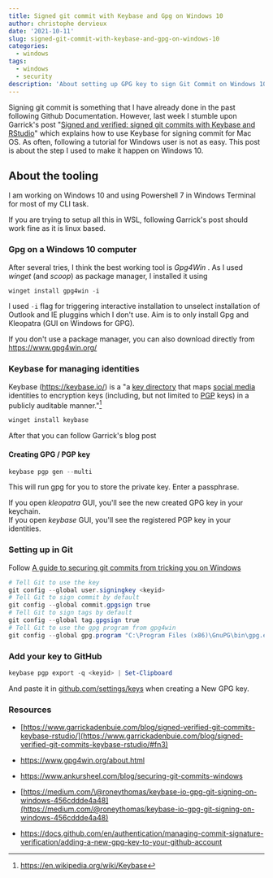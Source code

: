 ```yaml
---
title: Signed git commit with Keybase and Gpg on Windows 10
author: christophe dervieux
date: '2021-10-11'
slug: signed-git-commit-with-keybase-and-gpg-on-windows-10
categories:
  - windows
tags:
  - windows
  - security
description: 'About setting up GPG key to sign Git Commit on Windows 10'
---
```


Signing git commit is something that I have already done in the past following Github Documentation. However, last week I stumble upon Garrick's post "[Signed and verified: signed git commits with Keybase and RStudio](https://www.garrickadenbuie.com/blog/signed-verified-git-commits-keybase-rstudio/)" which explains how to use Keybase for signing commit for Mac OS. As often, following a tutorial for Windows user is not as easy. This post is about the step I used to make it happen on Windows 10.

## About the tooling

I am working on Windows 10 and using Powershell 7 in Windows Terminal for most of my CLI task.

If you are trying to setup all this in WSL, following Garrick's post should work fine as it is linux based.

### Gpg on a Windows 10 computer

After several tries, I think the best working tool is *Gpg4Win* . As I used *winget* (and *scoop*) as package manager, I installed it using

``` powershell
winget install gpg4win -i
```

I used `-i` flag for triggering interactive installation to unselect installation of Outlook and IE pluggins which I don't use. Aim is to only install Gpg and Kleopatra (GUI on Windows for GPG).

If you don't use a package manager, you can also download directly from <https://www.gpg4win.org/>

### Keybase for managing identities

Keybase (<https://keybase.io/>) is a "a [key directory](https://en.wikipedia.org/wiki/Key_server_(cryptographic) "Key server (cryptographic)") that maps [social media](https://en.wikipedia.org/wiki/Social_media "Social media") identities to encryption keys (including, but not limited to [PGP](https://en.wikipedia.org/wiki/Pretty_Good_Privacy "Pretty Good Privacy") keys) in a publicly auditable manner."[^1]

[^1]: <https://en.wikipedia.org/wiki/Keybase>

``` powershell
winget install keybase
```

After that you can follow Garrick's blog post

#### Creating GPG / PGP key

``` powershell
keybase pgp gen --multi
```

This will run gpg for you to store the private key. Enter a passphrase.

If you open *kleopatra* GUI, you'll see the new created GPG key in your keychain.  
If you open *keybase* GUI, you'll see the registered PGP key in your identities.

### Setting up in Git

Follow [A guide to securing git commits from tricking you on Windows](https://www.ankursheel.com/blog/securing-git-commits-windows)

``` powershell
# Tell Git to use the key
git config --global user.signingkey <keyid>
# Tell Git to sign commit by default
git config --global commit.gpgsign true
# Tell Git to sign tags by default
git config --global tag.gpgsign true
# Tell Git to use the gpg program from gpg4win
git config --global gpg.program "C:\Program Files (x86)\GnuPG\bin\gpg.exe"
```

### **Add your key to GitHub**

``` powershell
keybase pgp export -q <keyid> | Set-Clipboard
```

And paste it in [github.com/settings/keys](https://github.com/settings/keys) when creating a New GPG key.

### Resources 

-   [https://www.garrickadenbuie.com/blog/signed-verified-git-commits-keybase-rstudio/](https://www.garrickadenbuie.com/blog/signed-verified-git-commits-keybase-rstudio/#fn3)

-   <https://www.gpg4win.org/about.html>

-   <https://www.ankursheel.com/blog/securing-git-commits-windows>

-   [https://medium.com/\@roneythomas/keybase-io-gpg-git-signing-on-windows-456cddde4a48](https://medium.com/@roneythomas/keybase-io-gpg-git-signing-on-windows-456cddde4a48)

-   <https://docs.github.com/en/authentication/managing-commit-signature-verification/adding-a-new-gpg-key-to-your-github-account>
